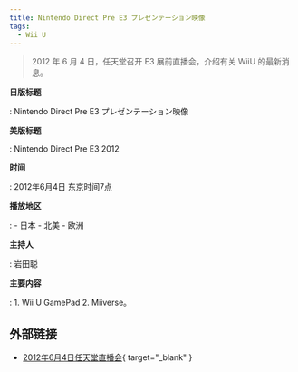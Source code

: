 ```yaml
---
title: Nintendo Direct Pre E3 プレゼンテーション映像
tags:
  - Wii U
---
```


> 2012 年 6 月 4 日，任天堂召开 E3 展前直播会，介绍有关 WiiU 的最新消息。

**日版标题**

:	Nintendo Direct Pre E3 プレゼンテーション映像

**美版标题**

:	Nintendo Direct Pre E3 2012

**时间**

:	2012年6月4日 东京时间7点

**播放地区**

:	- 日本
	- 北美
	- 欧洲

**主持人**

:	岩田聪

**主要内容**

:	1. Wii U GamePad
	2. Miiverse。

## 外部链接

- [2012年6月4日任天堂直播会](https://www.bilibili.com/video/BV12E411a73P/){ target="_blank" }
